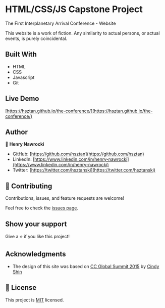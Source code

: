 # HTML/CSS/JS Capstone Project 
 The First Interplanetary Arrival Conference - Website

This website is a work of fiction. Any similarity to actual persons, or actual events, is purely coincidental.

## Built With

- HTML
- CSS
- Javascript
- Git

## Live Demo

[https://hsztan.github.io/the-conference/](https://hsztan.github.io/the-conference/)


## Author

👤 **Henry Nawrocki**

- GitHub: [https://github.com/hsztan](https://github.com/hsztan)
- LinkedIn: [https://www.linkedin.com/in/henry-nawrocki](https://www.linkedin.com/in/henry-nawrocki)
- Twitter: [https://twitter.com/hsztanski](https://twitter.com/hsztanski)


## 🤝 Contributing

Contributions, issues, and feature requests are welcome!

Feel free to check the [issues page](../../issues/).

## Show your support

Give a ⭐️ if you like this project!

## Acknowledgments

- The design of this site was based on [CC Global Summit 2015](https://www.behance.net/gallery/29845175/CC-Global-Summit-2015) by [Cindy Shin](https://www.behance.net/adagio07)

## 📝 License

This project is [MIT](./MIT.md) licensed.

